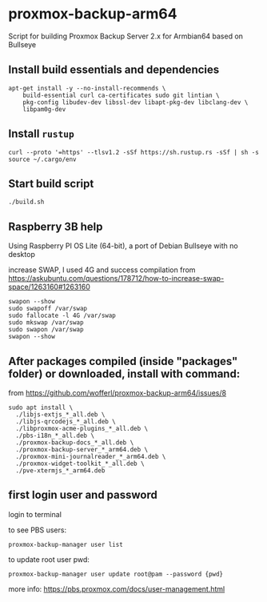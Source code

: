 # proxmox-backup-arm64
Script for building Proxmox Backup Server 2.x for Armbian64 based on Bullseye

## Install build essentials and dependencies
```
apt-get install -y --no-install-recommends \
	build-essential curl ca-certificates sudo git lintian \
	pkg-config libudev-dev libssl-dev libapt-pkg-dev libclang-dev \
	libpam0g-dev
```
## Install ``rustup``
```
curl --proto '=https' --tlsv1.2 -sSf https://sh.rustup.rs -sSf | sh -s
source ~/.cargo/env
```

## Start build script
```
./build.sh
```

## Raspberry 3B help
Using Raspberry PI OS Lite (64-bit), a port of Debian Bullseye with no desktop

increase SWAP, I used 4G and success compilation
from https://askubuntu.com/questions/178712/how-to-increase-swap-space/1263160#1263160
```
swapon --show
sudo swapoff /var/swap
sudo fallocate -l 4G /var/swap
sudo mkswap /var/swap
sudo swapon /var/swap
swapon --show
```

## After packages compiled (inside "packages" folder) or downloaded, install with command:
from https://github.com/wofferl/proxmox-backup-arm64/issues/8
```
sudo apt install \
  ./libjs-extjs_*_all.deb \
  ./libjs-qrcodejs_*_all.deb \
  ./libproxmox-acme-plugins_*_all.deb \
  ./pbs-i18n_*_all.deb \
  ./proxmox-backup-docs_*_all.deb \
  ./proxmox-backup-server_*_arm64.deb \
  ./proxmox-mini-journalreader_*_arm64.deb \
  ./proxmox-widget-toolkit_*_all.deb \
  ./pve-xtermjs_*_arm64.deb
```

## first login user and password
login to terminal

to see PBS users:
```
proxmox-backup-manager user list
```

to update root user pwd:
```
proxmox-backup-manager user update root@pam --password {pwd}
```

more info: https://pbs.proxmox.com/docs/user-management.html
